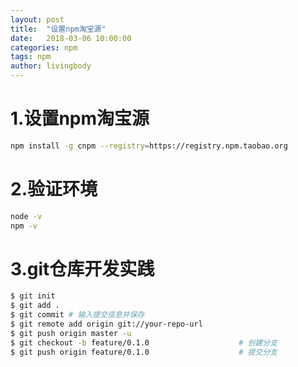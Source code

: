 ```yaml
---
layout: post
title:  "设置npm淘宝源"
date:   2018-03-06 10:00:00
categories: npm
tags: npm
author: livingbody
---
```



# 1.设置npm淘宝源
```bash
npm install -g cnpm --registry=https://registry.npm.taobao.org
```
# 2.验证环境
```bash
node -v
npm -v
```

# 3.git仓库开发实践

```bash
$ git init
$ git add .
$ git commit # 输入提交信息并保存
$ git remote add origin git://your-repo-url
$ git push origin master -u
$ git checkout -b feature/0.1.0                    # 创建分支
$ git push origin feature/0.1.0                    # 提交分支
```

